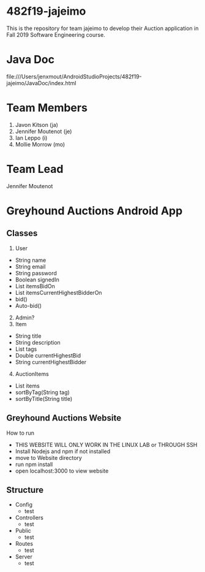 # 482f19-jajeimo
This is the repository for team jajeimo to develop their Auction application in Fall 2019 Software Engineering course.

# Java Doc
file:///Users/jenxmout/AndroidStudioProjects/482f19-jajeimo/JavaDoc/index.html 

# Team Members
1. Javon Kitson (ja)
2. Jennifer Moutenot (je)
3. Ian Leppo (i)
4. Mollie Morrow (mo)

# Team Lead
Jennifer Moutenot


# Greyhound Auctions Android App

## Classes
1. User
- String name
- String email
- String password
- Boolean signedIn
- List<Items> itemsBidOn
- List<Items> itemsCurrentHighestBidderOn
- bid()
- Auto-bid()
2. Admin?
3. Item
- String title
- String description
- List<String> tags
- Double currentHighestBid
- String currentHighestBidder
4. AuctionItems
- List<Item> items
- sortByTag(String tag)
- sortByTitle(String title)

## Greyhound Auctions Website

How to run
* THIS WEBSITE WILL ONLY WORK IN THE LINUX LAB or THROUGH SSH
* Install Nodejs and npm if not installed
* move to Website directory
* run npm install
* open localhost:3000 to view website

## Structure
* Config
    * test
* Controllers
    * test
* Public
    * test
* Routes
    * test
* Server
    * test
